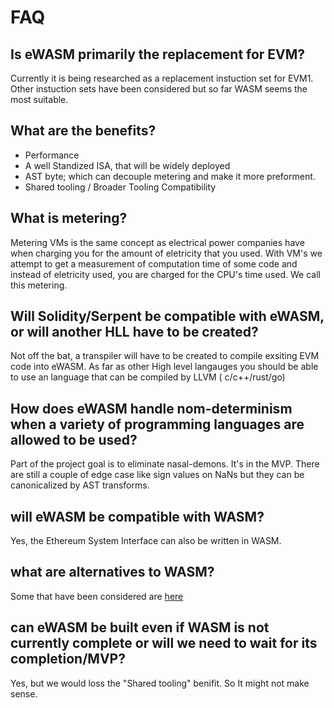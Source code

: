 # FAQ

## Is eWASM primarily the replacement for EVM?  
Currently it is being researched as a replacement instuction set for EVM1. Other instuction sets have been considered but so far WASM seems the most suitable. 

## What are the benefits?   
* Performance 
* A well Standized ISA, that will be widely deployed
* AST byte; which can decouple metering and make it more preforment.
* Shared tooling / Broader Tooling Compatibility

## What is metering?  
Metering VMs is the same concept as electrical power companies have when charging you for the amount of eletricity that you used. With VM's we attempt to get a measurement of computation time of some code and instead of eletricity used, you are charged for the CPU's time used. We call this metering.

## Will Solidity/Serpent be compatible with eWASM, or will another HLL have to be created?  
Not off the bat, a transpiler will have to be created to compile exsiting EVM code into eWASM. As far as other High level langauges you should be able to use an language that can be compiled by LLVM ( c/c++/rust/go)

## How does eWASM handle nom-determinism when a variety of programming languages are allowed to be used?
Part of the project goal is to eliminate nasal-demons. It's in the MVP. There are still a couple of edge case like sign values on NaNs but they can be canonicalized by AST transforms.  

## will eWASM be compatible with WASM?  
Yes, the Ethereum System Interface can also be written in WASM.

## what are alternatives to WASM?  
Some that have been considered are [here](https://github.com/ethereum/evm2.0-design/blob/master/comparison.md)

## can eWASM be built even if WASM is not currently complete or will we need to wait for its completion/MVP?   
Yes, but we would loss the "Shared tooling" benifit. So It might not make sense.

